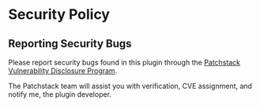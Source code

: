 # Security Policy

## Reporting Security Bugs

Please report security bugs found in this plugin through the [Patchstack Vulnerability Disclosure Program](https://patchstack.com/database/vdp/comment-hacks). 

The Patchstack team will assist you with verification, CVE assignment, and notify me, the plugin developer.
